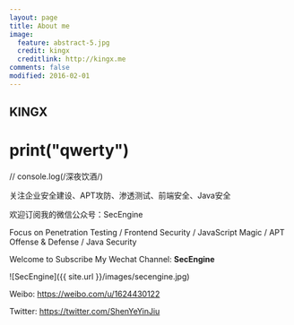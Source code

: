 ```yaml
---
layout: page
title: About me
image:
  feature: abstract-5.jpg
  credit: kingx
  creditlink: http://kingx.me
comments: false
modified: 2016-02-01
---
```



KINGX
---
 # print("qwerty")
 
 // console.log(/深夜饮酒/)

关注企业安全建设、APT攻防、渗透测试、前端安全、Java安全

欢迎订阅我的微信公众号：SecEngine




Focus on Penetration Testing / Frontend Security / JavaScript Magic / APT Offense & Defense / Java Security

Welcome to Subscribe My Wechat Channel: **SecEngine**

![SecEngine]({{ site.url }}/images/secengine.jpg)

Weibo: <https://weibo.com/u/1624430122>

Twitter: <https://twitter.com/ShenYeYinJiu>